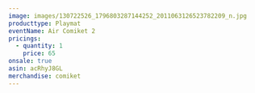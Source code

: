 ```yaml
---
image: images/130722526_1796803287144252_2011063126523782209_n.jpg
producttype: Playmat
eventName: Air Comiket 2
pricings:
  - quantity: 1
    price: 65
onsale: true
asin: acRhyJ8GL
merchandise: comiket
---
```

